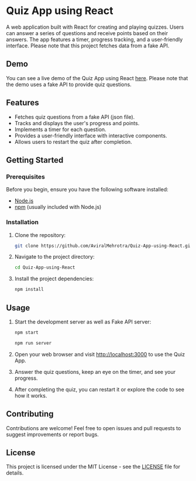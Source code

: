 # Quiz App using React

A web application built with React for creating and playing quizzes. Users can answer a series of questions and receive points based on their answers. The app features a timer, progress tracking, and a user-friendly interface. Please note that this project fetches data from a fake API.

## Demo

You can see a live demo of the Quiz App using React [here](https://pgp2ln-3000.csb.app/). Please note that the demo uses a fake API to provide quiz questions.

## Features

- Fetches quiz questions from a fake API (json file).
- Tracks and displays the user's progress and points.
- Implements a timer for each question.
- Provides a user-friendly interface with interactive components.
- Allows users to restart the quiz after completion.

## Getting Started

### Prerequisites

Before you begin, ensure you have the following software installed:

- [Node.js](https://nodejs.org/)
- [npm](https://www.npmjs.com/) (usually included with Node.js)

### Installation

1. Clone the repository:

   ```bash
   git clone https://github.com/AviralMehrotra/Quiz-App-using-React.git
   ```

2. Navigate to the project directory:

   ```bash
   cd Quiz-App-using-React
   ```

3. Install the project dependencies:

   ```bash
   npm install
   ```

## Usage

1. Start the development server as well as Fake API server:

   ```bash
   npm start
   ```
   
   ```bash
   npm run server
   ```

2. Open your web browser and visit [http://localhost:3000](http://localhost:3000) to use the Quiz App.

3. Answer the quiz questions, keep an eye on the timer, and see your progress.

4. After completing the quiz, you can restart it or explore the code to see how it works.

## Contributing

Contributions are welcome! Feel free to open issues and pull requests to suggest improvements or report bugs.

## License

This project is licensed under the MIT License - see the [LICENSE](LICENSE) file for details.
